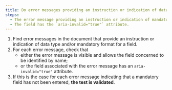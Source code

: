 ```yaml
---
title: Do error messages providing an instruction or indication of data type and/or mandatory field indication meet any of these conditions?
steps:
  - The error message providing an instruction or indication of mandatory data type and/or format is visible and identifies the field concerned.
  - The field has the `aria-invalid="true"` attribute.
---
```


1. Find error messages in the document that provide an instruction or indication of data type and/or mandatory format for a field.
2. For each error message, check that
   - either the error message is visible and allows the field concerned to be identified by name;
   - or the field associated with the error message has an `aria-invalid="true"` attribute.
3. If this is the case for each error message indicating that a mandatory field has not been entered, **the test is validated**.
